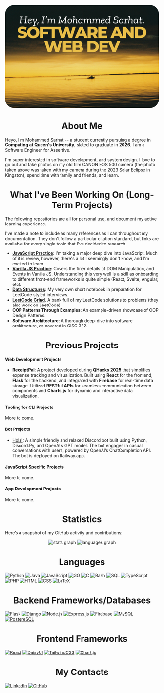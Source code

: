 <div align="center">
  <img style="border-radius: 30px; max-width: 100%; height: auto;" src="assets/2.png" alt="My very own photo of Lake Ontario's eclipse!">
</div>

<div align="center">
  <h1>About Me</h1>
</div>

Heyo, I'm Mohammed Sarhat -- a student currently pursuing a degree in **Computing at Queen's University**, slated to graduate in **2026**. I am a Software Engineer for Assertive.

I'm super interested in software development, and system design. I love to go out and take photos on my old film CANON EOS 500 camera (the photo taken above was taken with my camera during the 2023 Solar Eclipse in Kingston), spend time with family and friends, and learn.

<div align="center">
  <h1>What I've Been Working On (Long-Term Projects)</h1>
</div>

The following repositories are all for personal use, and document my active learning experience. 

I've made a note to include as many references as I can throughout my documentation. They don't follow a particular citation standard, but links are available for every single topic that I've decided to research. 

- [**JavaScript Practice**](https://github.com/mosarhat/js-practice): I'm taking a major deep dive into JavaScript. Much of it is review, however, there's a lot I seemingly don't know, and I'm excited to learn.
- [**Vanilla JS Practice**](https://github.com/mosarhat/vanilla-js-practice): Covers the finer details of DOM Manipulation, and Events in Vanilla JS. Understanding this very well is a skill as onboarding to different front-end frameworks is quite simple (React, Svelte, Angular, etc).
- [**Data Structures**](https://github.com/mosarhat/dsa-algos): My very own short notebook in preparation for LeetCode styled interviews.
- [**LeetCode Grind**](https://github.com/mosarhat/leetcode-grind). A bank full of my LeetCode solutions to problems (they also work on LeetCode).
- **OOP Patterns Through Examples**: An example-driven showcase of OOP Design Patterns.
- **Software Architecture**: A thorough deep-dive into software architecture, as covered in CISC 322.
  
<div align="center">
  <h1>Previous Projects</h1>
</div>

#### Web Development Projects 

- [**ReceiptPal**](https://github.com/clairewhelan/qhacks_2025): A project developed during **QHacks 2025** that simplifies expense tracking and visualization. Built using **React** for the frontend, **Flask** for the backend, and integrated with **Firebase** for real-time data storage. Utilized **RESTful APIs** for seamless communication between components and **Charts.js** for dynamic and interactive data visualization.

#### Tooling for CLI Projects 

More to come.

#### Bot Projects 

- [Hola!](https://github.com/mosarhat/hola): A simple friendly and relaxed Discord bot built using Python, Discord.Py, and OpenAI’s GPT model. The bot engages in casual conversations with users, powered by OpenAI’s ChatCompletion API. The bot is deployed on Railway.app.

#### JavaScript Specific Projects 

More to come.

#### App Development Projects

More to come. 

<div align="center">
  <h1>Statistics</h1>
</div>

Here’s a snapshot of my GitHub activity and contributions:

<div align="center">
  <img src="https://github-readme-stats.vercel.app/api?username=mosarhat&hide_title=false&hide_rank=false&show_icons=true&include_all_commits=true&count_private=true&disable_animations=false&theme=dracula&locale=en&hide_border=false" height="150" alt="stats graph"  />
  <img src="https://github-readme-stats.vercel.app/api/top-langs?username=mosarhat&locale=en&hide_title=false&layout=compact&card_width=320&langs_count=5&theme=dracula&hide_border=false" height="150" alt="languages graph"  />
</div>

<div align="center">
  <h1>Languages</h1>
</div>

![Python](https://img.shields.io/badge/python-3670A0?style=for-the-badge&logo=python&logoColor=ffdd54)
![Java](https://img.shields.io/badge/java-%23ED8B00.svg?style=for-the-badge&logo=openjdk&logoColor=white)
![JavaScript](https://img.shields.io/badge/javascript-%23323330.svg?style=for-the-badge&logo=javascript&logoColor=%23F7DF1E)
![GO](https://img.shields.io/badge/go-%230076A8.svg?style=for-the-badge&logo=go&logoColor=white)
![C](https://img.shields.io/badge/c-%2300599C.svg?style=for-the-badge&logo=c&logoColor=white)
![Bash](https://img.shields.io/badge/bash-%23121011.svg?style=for-the-badge&logo=gnu-bash&logoColor=white)
![SQL](https://img.shields.io/badge/sql-%2300f.svg?style=for-the-badge&logo=sql&logoColor=white)
![TypeScript](https://img.shields.io/badge/typescript-%23007ACC.svg?style=for-the-badge&logo=typescript&logoColor=white)
![PHP](https://img.shields.io/badge/php-%23777BB4.svg?style=for-the-badge&logo=php&logoColor=white)
![HTML](https://img.shields.io/badge/html-%23E34F26.svg?style=for-the-badge&logo=html5&logoColor=white)
![CSS](https://img.shields.io/badge/css-%231572B6.svg?style=for-the-badge&logo=css3&logoColor=white)
![LaTeX](https://img.shields.io/badge/latex-%23008080.svg?style=for-the-badge&logo=latex&logoColor=white)

<div align="center">
  <h1>Backend Frameworks/Databases</h1>
</div>

![Flask](https://img.shields.io/badge/flask-%23000.svg?style=for-the-badge&logo=flask&logoColor=white)
![Django](https://img.shields.io/badge/django-%23092E20.svg?style=for-the-badge&logo=django&logoColor=white)
![Node.js](https://img.shields.io/badge/node.js-%2343853D.svg?style=for-the-badge&logo=node.js&logoColor=white)
![Express.js](https://img.shields.io/badge/express.js-%23404d59.svg?style=for-the-badge&logo=express&logoColor=white)
![Firebase](https://img.shields.io/badge/firebase-%23039BE5.svg?style=for-the-badge&logo=firebase)
![MySQL](https://img.shields.io/badge/mysql-%2300f.svg?style=for-the-badge&logo=mysql&logoColor=white)
[![PostgreSQL](https://img.shields.io/badge/postgresql-%23336791.svg?style=for-the-badge&logo=postgresql&logoColor=white)](https://www.postgresql.org/)

<div align="center">
  <h1>Frontend Frameworks</h1>
</div>

[![React](https://img.shields.io/badge/react-%2361DAFB.svg?style=for-the-badge&logo=react&logoColor=white)](https://react.dev/)
[![DaisyUI](https://img.shields.io/badge/daisyUI-%236B21A8.svg?style=for-the-badge&logo=daisyui&logoColor=white)](https://daisyui.com/)
[![TailwindCSS](https://img.shields.io/badge/tailwindcss-%2338B2AC.svg?style=for-the-badge&logo=tailwind-css&logoColor=white)](https://tailwindcss.com/)
[![Chart.js](https://img.shields.io/badge/chart.js-%23FF6384.svg?style=for-the-badge&logo=chartdotjs&logoColor=white)](https://www.chartjs.org/)

<div align="center">
  <h1>My Contacts</h1>
</div>

[![LinkedIn](https://img.shields.io/static/v1?message=LinkedIn&logo=linkedin&label=&color=0077B5&logoColor=white&labelColor=&style=for-the-badge)](https://linkedin.com/in/mosarhat)
[![GitHub](https://img.shields.io/static/v1?message=GitHub&logo=github&label=&color=181717&logoColor=white&labelColor=&style=for-the-badge)](https://github.com/mosarhat)
